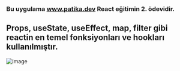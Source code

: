 ### Bu uygulama www.patika.dev React eğitimin 2. ödevidir.

## Props, useState, useEffect, map, filter gibi reactin en temel fonksiyonları ve hookları kullanılmıştır.

![image](https://user-images.githubusercontent.com/85809119/227631806-b134d1fd-a4a2-4937-95c2-4808e1b87601.png)

